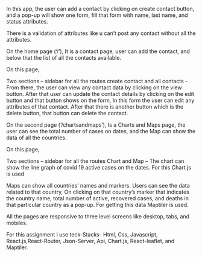 In this app, the user can add a contact by clicking on create contact button, and a pop-up will show one form, fill that form with name, last name, and status attributes.

There is a validation of attributes like u can’t post any contact without all the attributes.

On the home page (‘/’), It is a contact page, user can add the contact, and below that the list of all the contacts available.

On this page,

Two sections –
sidebar for all the routes
create contact and all contacts -
From there, the user can view any contact data by clicking on the view button. After that user can update the contact details by clicking on the edit button and that button shows on the form, In this form the user can edit any attributes of that contact. After that there is another button which is the delete button, that button can delete the contact.

On the second page (‘/chartsandmaps’), Is a Charts and Maps page, the user can see the total number of cases on dates, and the Map can show the data of all the countries.


On this page,

Two sections –
sidebar for all the routes
Chart and Map –
The chart can show the line graph of covid 19 active cases on the dates. For this Chart.js is used

Maps can show all countries’ names and markers. Users can see the data related to that country, On clicking on that country’s marker that indicates the country name, total number of active, recovered cases, and deaths in that particular country as a pop-up. For getting this data Maptiler is used.

All the pages are responsive to three level screens like desktop, tabs, and mobiles.

For this assignment i use teck-Stacks-
Html, Css, Javascript, React.js,React-Router, Json-Server, Api, Chart.js, React-leaflet, and Maptiler.

